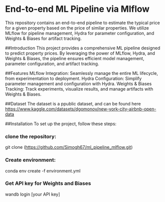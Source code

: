 # End-to-end ML Pipeline via Mlflow 
This repository contains an end-to-end pipeline to estimate the typical price for a given property based on the price of similar properties. We utilize MLflow for pipeline management, Hydra for parameter configuration, and Weights & Biases for artifact tracking.

##Introduction
This project provides a comprehensive ML pipeline designed to predict property prices. By leveraging the power of MLflow, Hydra, and Weights & Biases, the pipeline ensures efficient model management, parameter configuration, and artifact tracking.

##Features
MLflow Integration: Seamlessly manage the entire ML lifecycle, from experimentation to deployment.
Hydra Configuration: Simplify parameter management and configuration with Hydra.
Weights & Biases Tracking: Track experiments, visualize results, and manage artifacts with Weights & Biases.

##Dataset
The dataset is a ppublic dataset, and can be found here https://www.kaggle.com/datasets/dgomonov/new-york-city-airbnb-open-data

##Installation
To set up the project, follow these steps:

### clone the repository:
git clone (https://github.com/Simogh67/ml_pipeline_mlflow.git)

### Create environment:
conda env create -f environment.yml

### Get API key for Weights and Biases
wandb login [your API key]